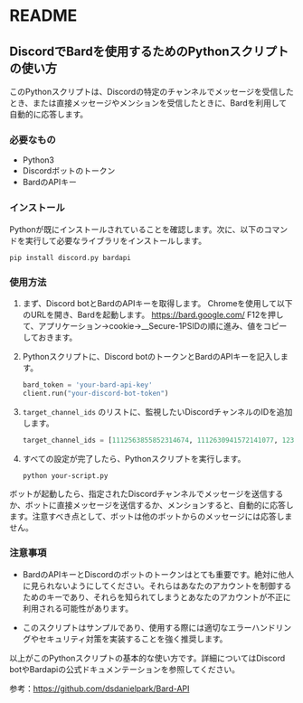 # README

## DiscordでBardを使用するためのPythonスクリプトの使い方

このPythonスクリプトは、Discordの特定のチャンネルでメッセージを受信したとき、または直接メッセージやメンションを受信したときに、Bardを利用して自動的に応答します。

### 必要なもの
- Python3
- Discordボットのトークン
- BardのAPIキー

### インストール

Pythonが既にインストールされていることを確認します。次に、以下のコマンドを実行して必要なライブラリをインストールします。

```
pip install discord.py bardapi
```

### 使用方法

1. まず、Discord botとBardのAPIキーを取得します。
Chromeを使用して以下のURLを開き、Bardを起動します。
https://bard.google.com/
F12を押して、アプリケーション→cookie→__Secure-1PSIDの順に進み、値をコピーしておきます。

2. Pythonスクリプトに、Discord botのトークンとBardのAPIキーを記入します。

   ```python
   bard_token = 'your-bard-api-key' 
   client.run("your-discord-bot-token")
   ```

3. `target_channel_ids` のリストに、監視したいDiscordチャンネルのIDを追加します。

   ```python
   target_channel_ids = [1112563855852314674, 1112630941572141077, 12345]
   ```

4. すべての設定が完了したら、Pythonスクリプトを実行します。

   ```
   python your-script.py
   ```

ボットが起動したら、指定されたDiscordチャンネルでメッセージを送信するか、ボットに直接メッセージを送信するか、メンションすると、自動的に応答します。注意すべき点として、ボットは他のボットからのメッセージには応答しません。

### 注意事項

- BardのAPIキーとDiscordのボットのトークンはとても重要です。絶対に他人に見られないようにしてください。それらはあなたのアカウントを制御するためのキーであり、それらを知られてしまうとあなたのアカウントが不正に利用される可能性があります。

- このスクリプトはサンプルであり、使用する際には適切なエラーハンドリングやセキュリティ対策を実装することを強く推奨します。

以上がこのPythonスクリプトの基本的な使い方です。詳細についてはDiscord botやBardapiの公式ドキュメンテーションを参照してください。

参考：https://github.com/dsdanielpark/Bard-API
